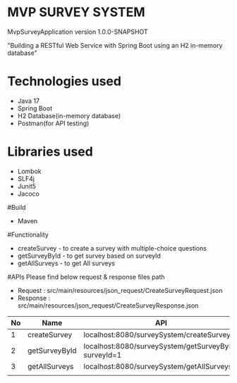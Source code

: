 # MVP SURVEY SYSTEM
MvpSurveyApplication version 1.0.0-SNAPSHOT

"Building a RESTful Web Service with Spring Boot using an H2 in-memory database"

# Technologies used
* Java 17
* Spring Boot
* H2 Database(in-memory database)
* Postman(for API testing)

# Libraries used
* Lombok
* SLF4j
* Junit5
* Jacoco

#Build
* Maven

#Functionality
* createSurvey - to create a survey with multiple-choice questions
* getSurveyById - to get survey based on surveyId
* getAllSurveys - to get All surveys

#APIs
Please find below request & response files path 
* Request : src/main/resources/json_request/CreateSurveyRequest.json
* Response : src/main/resources/json_request/CreateSurveyResponse.json

| No  | Name         | API                                             | method | Request                  | Response                  |
|-----|--------------|-------------------------------------------------|--------|--------------------------|---------------------------|
| 1   | createSurvey | localhost:8080/surveySystem/createSurvey | POST   | CreateSurveyRequest.json | CreateSurveyResponse.json |
| 2   |    getSurveyById  |    localhost:8080/surveySystem/getSurveyById?surveyId=1                                            | GET    | NONE                     | NONE                      |
| 3   |    getAllSurveys  |        localhost:8080/surveySystem/getAllSurveys                                         | GET    | NONE                     | NONE                      |
|     |      |                                                 |        |                          |                           |
